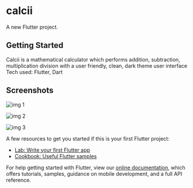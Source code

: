 # calcii

A new Flutter project.

## Getting Started

Calcii is a mathematical calculator which performs addition, subtraction,
multiplication division with a user friendly, clean, dark theme user interface
Tech used: Flutter, Dart

## Screenshots

![img 1](https://drive.google.com/uc?export=view&id=1ZcQGvOmJ0oe1-KI9LagqpBslTRFU1ftl)


![img 2](https://drive.google.com/uc?export=view&id=1up7ck9vM9Sdj2_mAIXvS9n33zKveR4lL)


![img 3](https://drive.google.com/uc?export=view&id=1dPq5rNUspm-ePa-isqNax4jtvfe_Aavi)


A few resources to get you started if this is your first Flutter project:

- [Lab: Write your first Flutter app](https://flutter.dev/docs/get-started/codelab)
- [Cookbook: Useful Flutter samples](https://flutter.dev/docs/cookbook)

For help getting started with Flutter, view our
[online documentation](https://flutter.dev/docs), which offers tutorials,
samples, guidance on mobile development, and a full API reference.
